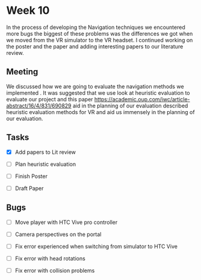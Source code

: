 # Week 10
In the process of developing the Navigation techniques we encountered more bugs the biggest of these problems  was the 
differences we got when we moved from the VR simulator to the VR headset. I continued working on the poster and the 
paper and adding interesting papers to our literature review.



## Meeting

We discussed how we are going to evaluate the navigation methods we implemented . It was suggested that we use look 
at heuristic evaluation to evaluate our project and this paper 
https://academic.oup.com/iwc/article-abstract/16/4/831/690829 aid in the planning of our evaluation described heuristic 
evaluation methods for VR and aid us immensely in the planning of our evaluation. 


## Tasks

* [x] Add papers to Lit review
* [ ] Plan heuristic evaluation
* [ ] Finish Poster 
* [ ] Draft Paper



## Bugs

* [ ] Move player with HTC Vive pro controller
* [ ] Camera perspectives on the portal
* [ ] Fix error experienced when switching from simulator to HTC Vive
* [ ] Fix error with head rotations
* [ ] Fix error with collision problems 




